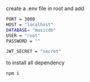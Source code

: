 create a .env file in root and add 
```bash
PORT = 3000
HOST = "localhost"
DATABASE= "musicdb"
USER = "root"
PASSWORD = ""

JWT_SECRET = "secret"
```
 to install all dependency 
 ```bash
npm i
```
